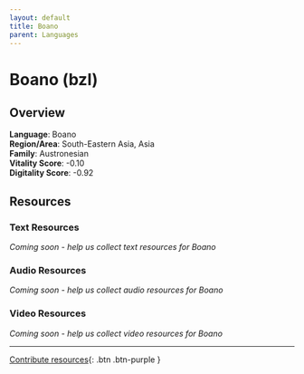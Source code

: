 ```yaml
---
layout: default
title: Boano
parent: Languages
---
```


# Boano (bzl)

## Overview

**Language**: Boano  
**Region/Area**: South-Eastern Asia, Asia  
**Family**: Austronesian  
**Vitality Score**: -0.10  
**Digitality Score**: -0.92  

## Resources

### Text Resources
*Coming soon - help us collect text resources for Boano*

### Audio Resources
*Coming soon - help us collect audio resources for Boano*

### Video Resources
*Coming soon - help us collect video resources for Boano*

---

[Contribute resources](https://fairtrain.github.io/){: .btn .btn-purple }
